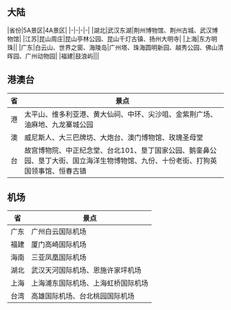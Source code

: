 ## 大陆

|省份|5A景区|4A景区|
|-|-|-|-|
|湖北|武汉东湖|荆州博物馆、荆州古城、武汉博物馆|
|江苏|昆山周庄|昆山亭林公园、昆山千灯古镇、扬州大明寺|
|上海|东方明珠||
|广东|白云山、世界之窗、海陵岛|广州塔、珠海圆明新园、越秀公园、佛山清晖园、广州动物园|
|福建|鼓浪屿|||

## 港澳台

|省|景点|
|-|-|
|港|太平山、维多利亚港、黄大仙祠、中环、尖沙咀、金紫荆广场、油麻地、九龙寨城公园|
|澳|威尼斯人、大三巴牌坊、大炮台、澳门博物馆、玫瑰圣母堂|
|台|故宫博物院、中正纪念堂、台北101、垦丁国家公园、鹅銮鼻公园、垦丁大街、国立海洋生物博物馆、九份、十份老街、打狗英国领事馆、恒春古镇|

## 机场

|省|景点|
|-|-|
|广东|广州白云国际机场|
|福建|厦门高崎国际机场|
|海南|三亚凤凰国际机场|
|湖北|武汉天河国际机场、恩施许家坪机场|
|上海|上海浦东国际机场、上海虹桥国际机场|
|台湾|高雄国际机场、台北桃园国际机场|
